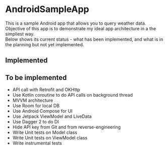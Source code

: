 # AndroidSampleApp

This is a sample Android app that allows you to query weather data.  
Objective of this app is to demonstrate my ideal app architecture in a the simpliest way.  
Below shows its current status - what has been implemented, and what is in the planning but not yet implemented.

## Implemented

## To be implemented

- API call with Retrofit and OKHttp
- Use Kotlin coroutine to do API calls on background thread
- MVVM architecture
- Use Room for local DB
- Use Android Compose for UI
- Use Jetpack ViewModel and LiveData
- Use Dagger 2 to do DI
- Hide API key from Git and from reverse-engineering
- Write Unit tests on Model class
- Write Unit tests on ViewModel class
- Write instrumental tests